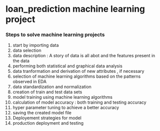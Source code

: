 # loan_prediction machine learning project
### Steps to solve machine learning projects
1. start by importing data
2. data selection
3. data description : A story of data is all abot and the features present in the data
4. performing both statistical and graphical data analysis
5. data tranformation and derivation of new attributes , if necessary
6. selection of machine learning algorithms based on the patterns observed in EDA
7. data standardization and normalization
8. creation of train and test data sets
9. model training using machine learning algorithms
10. calculation of model accuracy : both training and testing accuracy
11. hyper parameter tuning to achieve a better accuracy 
12. saving the created model file 
13. Deployement strategies for model
14. production deployment and testing
